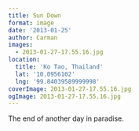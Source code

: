 ```yaml
---
title: Sun Down
format: image
date: '2013-01-25'
author: Carman
images:
  - 2013-01-27-17.55.16.jpg
location:
  title: 'Ko Tao, Thailand'
  lat: '10.0956102'
  lng: '99.84039589999998'
coverImage: 2013-01-27-17.55.16.jpg
ogImage: 2013-01-27-17.55.16.jpg
---
```


The end of another day in paradise.
